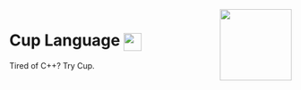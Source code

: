 <img src="https://avatars.githubusercontent.com/u/69126889" width="128" align="right">

# Cup Language <img src="https://avatars.githubusercontent.com/u/69126889" width="32" height="32" align="center">
Tired of C++? Try Cup.
